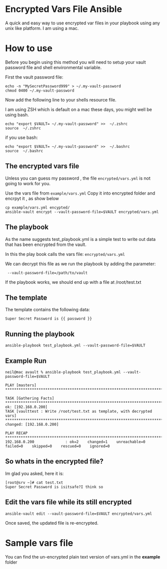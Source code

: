 # Encrypted Vars File Ansible

A quick and easy way to use encrypted var files in your playbook using any unix like platform. I am using a mac.

# How to use

Before you begin using this method you will need to setup your vault password file and shell environmental variable.

First the vault password file:

    echo -n "MySecretPassword999" > ~/.my-vault-password
    chmod 0400 ~/.my-vault-password

Now add the following line to your shells resource file. 

I am using ZSH which is default on a mac these days, you might well be using bash.

    echo "export $VAULT= ~/.my-vault-password" >>  ~/.zshrc
    source  ~/.zshrc

if you use bash:

    echo "export $VAULT= ~/.my-vault-password" >>  ~/.bashrc
    source  ~/.bashrc

## The encrypted vars file

Unless you can guess my password , the file `encrypted/vars.yml` is not going to work for you.

Use the vars file from `example/vars.yml` 
Copy it into encrypted folder and encrpyt it , as show below

    cp example/vars.yml encypted/
    ansible-vault encrypt --vault-password-file=$VAULT encrypted/vars.yml


## The playbook

As the name suggests test_playbook.yml is a simple test to write out data that has been encrypted from the vault. 

In this the play book calls the vars file: `encrypted/vars.yml`

We can decrypt this file as we run the playbook by adding the parameter: 

     --vault-password-file=/path/to/vault

If the playbook works, we should end up with a file at /root/test.txt

## The template

The template contains the following data:

    Super Secret Password is {{ password }}

## Running the playbook

    ansible-playbook test_playbook.yml --vault-password-file=$VAULT

## Example Run

    neil@mac avault % ansible-playbook test_playbook.yml --vault-		   password-file=$VAULT

    PLAY [masters] ******************************************************************************************************************************************************************************
    
    TASK [Gathering Facts] **********************************************************************************************************************************************************************
    ok: [192.168.0.200]
    TASK [vaulttest : Write /root/test.txt as template, with decrypted vars] ********************************************************************************************************************
    changed: [192.168.0.200]
    
    PLAY RECAP **********************************************************************************************************************************************************************************
    192.168.0.200              : ok=2    changed=1    unreachable=0    failed=0    skipped=0    rescued=0    ignored=0

## So whats in the encrypted file?

Im glad you asked, here it is:

    [root@srv ~]# cat test.txt
    Super Secret Password is isitsafe?I think so

## Edit the vars file while its still encrypted

    ansible-vault edit --vault-password-file=$VAULT encrypted/vars.yml

Once saved, the updated file is re-encrypted. 


# Sample vars file

You can find the un-encrypted plain text version of vars.yml in the **example** folder

